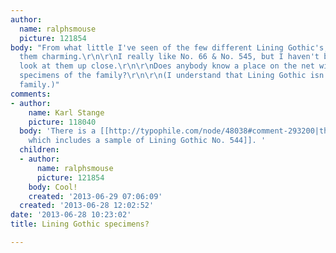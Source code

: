 ```yaml
---
author:
  name: ralphsmouse
  picture: 121854
body: "From what little I've seen of the few different Lining Gothic's, I find the
  them charming.\r\n\r\nI really like No. 66 & No. 545, but I haven't been able to
  look at them up close.\r\n\r\nDoes anybody know a place on the net with some good
  specimens of the family?\r\n\r\n(I understand that Lining Gothic isn't a full-fledged
  family.)"
comments:
- author:
    name: Karl Stange
    picture: 118040
  body: 'There is a [[http://typophile.com/node/48038#comment-293200|thread from 2008
    which includes a sample of Lining Gothic No. 544]]. '
  children:
  - author:
      name: ralphsmouse
      picture: 121854
    body: Cool!
    created: '2013-06-29 07:06:09'
  created: '2013-06-28 12:02:52'
date: '2013-06-28 10:23:02'
title: Lining Gothic specimens?

---
```

